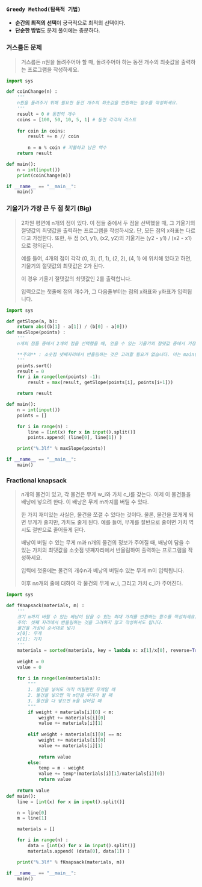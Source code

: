 ### `Greedy Method(탐욕적 기법)`

- **순간의 최적의 선택**이 궁극적으로 최적의 선택이다.
- **단순한 방법**도 문제 풀이에는 충분하다.



### 거스름돈 문제

> 거스름돈 n원을 돌려주어야 할 때, 돌려주어야 하는 동전 개수의 최솟값을 출력하는 프로그램을 작성하세요.

``` python
import sys

def coinChange(n) :
    '''
    n원을 돌려주기 위해 필요한 동전 개수의 최솟값을 반환하는 함수를 작성하세요.
    '''
    result = 0 # 동전의 개수
    coins = [100, 50, 10, 5, 1] # 동전 각각의 리스트
    
    for coin in coins:
        result += n // coin
        
        n = n % coin # 지불하고 남은 액수   
    return result

def main():
    n = int(input())
    print(coinChange(n))

if __name__ == "__main__":
    main()
```



### 기울기가 가장 큰 두 점 찾기 (Big)

> 2차원 평면에 n개의 점이 있다. 이 점들 중에서 두 점을 선택했을 때, 그 기울기의 절댓값의 최댓값을 출력하는 프로그램을 작성하시오. 단, 모든 점의 x좌표는 다르다고 가정한다. 또한, 두 점 (x1, y1), (x2, y2)의 기울기는 (y2 - y1) / (x2 - x1) 으로 정의된다.
>
> 예를 들어, 4개의 점이 각각 (0, 3), (1, 1), (2, 2), (4, 1) 에 위치해 있다고 하면, 기울기의 절댓값의 최댓값은 2가 된다.
>
> 이 경우 기울기 절댓값의 최댓값인 2를 출력합니다.
>
> 입력으로는 첫줄에 점의 개수가, 그 다음줄부터는 점의 x좌표와 y좌표가 입력됩니다.

``` python
import sys

def getSlope(a, b):
    return abs((b[1] - a[1]) / (b[0] - a[0]))
def maxSlope(points) :
    '''
    n개의 점들 중에서 2개의 점을 선택했을 때, 얻을 수 있는 기울기의 절댓값 중에서 가장 큰 값을 반환하는 함수를 작성하세요.

    **주의** : 소숫점 넷째자리에서 반올림하는 것은 고려할 필요가 없습니다. 이는 main()에서 출력을 할 때에 처리가 되므로, 기울기의 최댓값을 구하는 것에 집중해 주시길 바랍니다.
    '''    
    points.sort()
    result = 0
    for i in range(len(points) -1):
        result = max(result, getSlope(points[i], points[i+1]))

    return result

def main():
    n = int(input())
    points = []

    for i in range(n) :
        line = [int(x) for x in input().split()]
        points.append( (line[0], line[1]) )

    print("%.3lf" % maxSlope(points))

if __name__ == "__main__":
    main()
```



### Fractional knapsack

> *n*개의 물건이 있고, 각 물건은 무게 w_i와 가치 c_i를 갖는다. 이제 이 물건들을 배낭에 넣으려 한다. 이 배낭은 무게 m까지를 버틸 수 있다.
>
> 한 가지 재미있는 사실은, 물건을 쪼갤 수 있다는 것이다. 물론, 물건을 쪼개게 되면 무게가 줄지만, 가치도 줄게 된다. 예를 들어, 무게를 절반으로 줄이면 가치 역시도 절반으로 줄어들게 된다.
>
> 배낭이 버틸 수 있는 무게 m과 n개의 물건의 정보가 주어질 때, 배낭이 담을 수 있는 가치의 최댓값을 소숫점 넷째자리에서 반올림하여 출력하는 프로그램을 작성하세요.
>
> 입력에 첫줄에는 물건의 개수n과 베낭의 버틸수 있는 무게 m이 입력됩니다.
>
> 이후 n*n*개의 줄에 대하여 각 물건의 무게 w_i, 그리고 가치 c_i가 주어진다.

``` python
import sys

def fKnapsack(materials, m) :
    '''
    크기 m까지 버틸 수 있는 베낭이 담을 수 있는 최대 가치를 반환하는 함수를 작성하세요.
    주의: 셋째 자리에서 반올림하는 것을 고려하지 않고 작성하셔도 됩니다.    
    물건을 가성비 순서대로 넣기
    x[0]: 무게
    x[1]: 가치
    '''
    materials = sorted(materials, key = lambda x: x[1]/x[0], reverse=True)
    
    weight = 0
    value = 0
    
    for i in range(len(materials)):
        """
        1. 물건을 넣어도 아직 버틸만한 무게일 때
        2. 물건을 넣으면 딱 m만큼 무게가 될 때
        3. 물건을 다 넣으면 m을 넘어갈 때
        """
        if weight + materials[i][0] < m:
            weight += materials[i][0]
            value += materials[i][1]
            
        elif weight + materials[i][0] == m:
            weight += materials[i][0]
            value += materials[i][1]
            
            return value
        else:
            temp = m - weight
            value += temp*(materials[i][1]/materials[i][0])
            return value
            
    return value
def main():
    line = [int(x) for x in input().split()]

    n = line[0]
    m = line[1]

    materials = []

    for i in range(n) :
        data = [int(x) for x in input().split()]
        materials.append( (data[0], data[1]) )

    print("%.3lf" % fKnapsack(materials, m))

if __name__ == "__main__":
    main()
```

